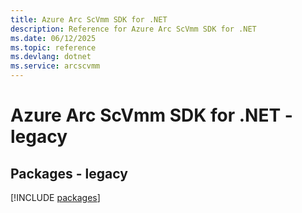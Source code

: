 ```yaml
---
title: Azure Arc ScVmm SDK for .NET
description: Reference for Azure Arc ScVmm SDK for .NET
ms.date: 06/12/2025
ms.topic: reference
ms.devlang: dotnet
ms.service: arcscvmm
---
```

# Azure Arc ScVmm SDK for .NET - legacy
## Packages - legacy
[!INCLUDE [packages](arc-scvmm-index.md)]